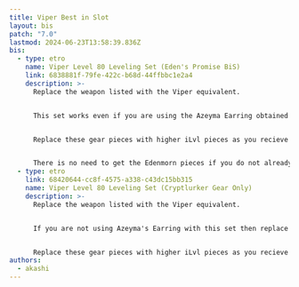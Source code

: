 ```yaml
---
title: Viper Best in Slot
layout: bis
patch: "7.0"
lastmod: 2024-06-23T13:58:39.836Z
bis:
  - type: etro
    name: Viper Level 80 Leveling Set (Eden's Promise BiS)
    link: 6838881f-79fe-422c-b68d-44ffbbc1e2a4
    description: >-
      Replace the weapon listed with the Viper equivalent.


      This set works even if you are using the Azeyma Earring obtained via the Dawntrail Pre-order bonus.


      Replace these gear pieces with higher iLvl pieces as you recieve them.


      There is no need to get the Edenmorn pieces if you do not already have them, you can use all Cryptlurker gear instead, shown below.
  - type: etro
    link: 68420644-cc8f-4575-a338-c43dc15bb315
    name: Viper Level 80 Leveling Set (Cryptlurker Gear Only)
    description: >-
      Replace the weapon listed with the Viper equivalent.


      If you are not using Azeyma's Earring with this set then replace one Direct Hit materia with a Determination materia.


      Replace these gear pieces with higher iLvl pieces as you recieve them.
authors:
  - akashi
---
```

